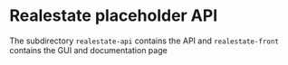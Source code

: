 # Realestate placeholder API

The subdirectory `realestate-api` contains the API and `realestate-front` contains the GUI and documentation page
